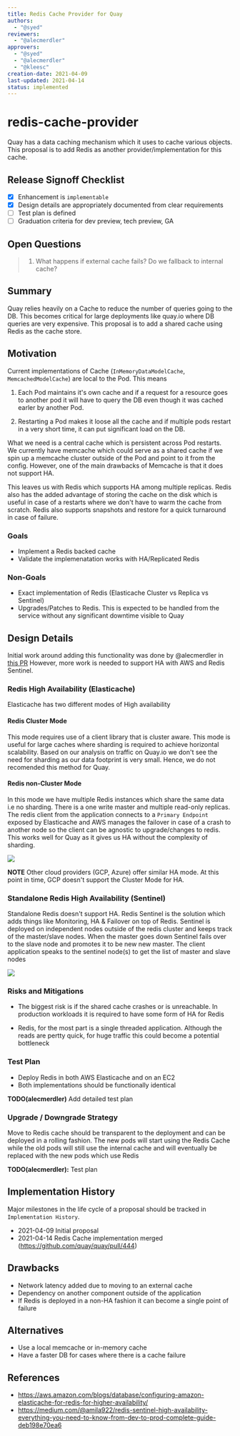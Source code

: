 ```yaml
---
title: Redis Cache Provider for Quay
authors:
  - "@syed"
reviewers:
  - "@alecmerdler"
approvers:
  - "@syed"
  - "@alecmerdler"
  - "@kleesc"
creation-date: 2021-04-09
last-updated: 2021-04-14
status: implemented
---
```


# redis-cache-provider 

Quay has a data caching mechanism which it uses to cache various objects.
This proposal is to add Redis as another provider/implementation for this cache.

## Release Signoff Checklist

- [x] Enhancement is `implementable`
- [x] Design details are appropriately documented from clear requirements
- [ ] Test plan is defined
- [ ] Graduation criteria for dev preview, tech preview, GA

## Open Questions

 > 1. What happens if external cache fails? Do we fallback to internal cache? 

## Summary

Quay relies heavily on a Cache to reduce the number of queries going to the DB.
This becomes critical for large deployments like quay.io where DB queries are
very expensive. This proposal is to add a shared cache using Redis as the cache store.

## Motivation

Current implementations of Cache (`InMemoryDataModelCache`,
`MemcachedModelCache`) are local to the Pod. This means

1. Each Pod maintains it's own cache and if a request for a resource goes to
   another pod it will have to query the DB even though it was cached earler by
   another Pod. 

2. Restarting a Pod makes it loose all the cache and if multiple pods restart in a
   very short time, it can put significant load on the DB.

What we need is a central cache which is persistent across Pod restarts. We
currently have memcache which could serve as a shared cache if we spin up a
memcache cluster outside of the Pod and point to it from the config. However,
one of the main drawbacks of Memcache is that it does not support HA.

This leaves us with Redis which supports HA among multiple replicas. Redis also
has the added advantage of storing the cache on the disk which is useful in case
of a restarts where we don't have to warm the cache from scratch. Redis also supports
snapshots and restore for a quick turnaround in case of failure.

### Goals

* Implement a Redis backed cache
* Validate the implemenatation works with HA/Replicated Redis

### Non-Goals

* Exact implementation of Redis (Elasticache Cluster vs Replica vs Sentinel)
* Upgrades/Patches to Redis. This is expected to be handled from the service
  without any significant downtime visible to Quay

## Design Details

Initial work around adding this functionality was done by @alecmerdler in [this PR](https://github.com/quay/quay/pull/444)
However, more work is needed to support HA with AWS and Redis Sentinel.

### Redis High Availability (Elasticache)

Elasticache has two different modes of High availability

#### Redis Cluster Mode

This mode requires use of a client library that is cluster aware. This mode is
useful for large caches where sharding is required to achieve horizontal
scalability. Based on our analysis on traffic on Quay.io we don't see the need
for sharding as our data footprint is very small. Hence, we do not recomended
this method for Quay.
   
#### Redis non-Cluster Mode

In this mode we have multiple Redis instances which share the same data i.e no
sharding. There is a one write master and multiple read-only replicas. The
redis client from the application connects to a `Primary Endpoint` exposed by
Elasticache and AWS manages the failover in case of a crash to another node so
the client can be agnostic to upgrade/changes to redis. This works well for
Quay as it gives us HA without the complexity of sharding.

![](https://d2908q01vomqb2.cloudfront.net/887309d048beef83ad3eabf2a79a64a389ab1c9f/2021/03/10/Screen-Shot-2021-03-10-at-09.44.22.png)

**NOTE** Other cloud providers (GCP, Azure) offer similar HA mode. At this point in time, GCP doesn't support the Cluster Mode for HA.

### Standalone Redis High Availability (Sentinel)

Standalone Redis doesn't support HA. Redis Sentinel is the solution which adds
things like Monitoring, HA & Failover on top of Redis. Sentinel is deployed on independent
nodes outside of the redis cluster and keeps track of the master/slave nodes. When the master goes
down Sentinel fails over to the slave node and promotes it to be new new master. The client application
speaks to the sentinel node(s) to get the list of master and slave nodes

![](https://miro.medium.com/max/700/1*gszoEBW0lupbMDDGGgYOPA.png)


### Risks and Mitigations

* The biggest risk is if the shared cache crashes or is unreachable. In
  production workloads it is required to have some form of HA for Redis

* Redis, for the most part is a single threaded application. Although the reads
  are pertty quick, for huge traffic this could become a potential bottleneck


### Test Plan

* Deploy Redis in both AWS Elasticache and on an EC2
* Both implementations should be functionally identical

**TODO(alecmerdler)** Add detailed test plan


### Upgrade / Downgrade Strategy

Move to Redis cache should be transparent to the deployment and can be deployed
in a rolling fashion. The new pods will start using the Redis Cache while the old pods
will still use the internal cache and will eventually be replaced with the new pods which
use Redis

**TODO(alecmerdler):** Test plan

## Implementation History

Major milestones in the life cycle of a proposal should be tracked in `Implementation
History`.

* 2021-04-09 Initial proposal
* 2021-04-14 Redis Cache implementation merged (https://github.com/quay/quay/pull/444)

## Drawbacks

* Network latency added due to moving to an external cache
* Dependency on another component outside of the application
* If Redis is deployed in a non-HA fashion it can become a single point of failure

## Alternatives

* Use a local memcache or in-memory cache
* Have a faster DB for cases where there is a cache failure

## References

* https://aws.amazon.com/blogs/database/configuring-amazon-elasticache-for-redis-for-higher-availability/
* https://medium.com/@amila922/redis-sentinel-high-availability-everything-you-need-to-know-from-dev-to-prod-complete-guide-deb198e70ea6
